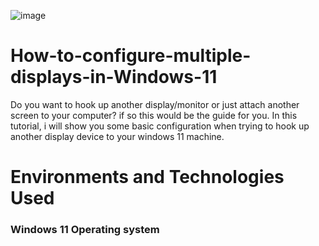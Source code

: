 ![image](https://github.com/xned1oox/How-to-configure-multiple-displays-in-Windows-11/assets/142749625/b7be22e4-35d4-420c-961d-b65f4126a153)


# How-to-configure-multiple-displays-in-Windows-11
Do you want to hook up another display/monitor or just attach another screen to your computer? if so this would be the guide for you. In this tutorial, i will show you some basic configuration when trying to hook up another display device to your windows 11 machine.


<h1>Environments and Technologies Used</h1>
<h3>Windows 11 Operating system</h3>
